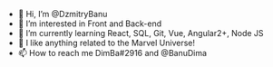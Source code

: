 - 👋 Hi, I’m @DzmitryBanu
- 👀 I’m interested in Front and Back-end
- 🌱 I’m currently learning React, SQL, Git, Vue, Angular2+, Node JS
- 💞️ I like anything related to the Marvel Universe!
- 📫 How to reach me DimBa#2916 and @BanuDima

<!---
DzmitryBanu/DzmitryBanu is a ✨ special ✨ repository because its `README.md` (this file) appears on your GitHub profile.
You can click the Preview link to take a look at your changes.
--->
